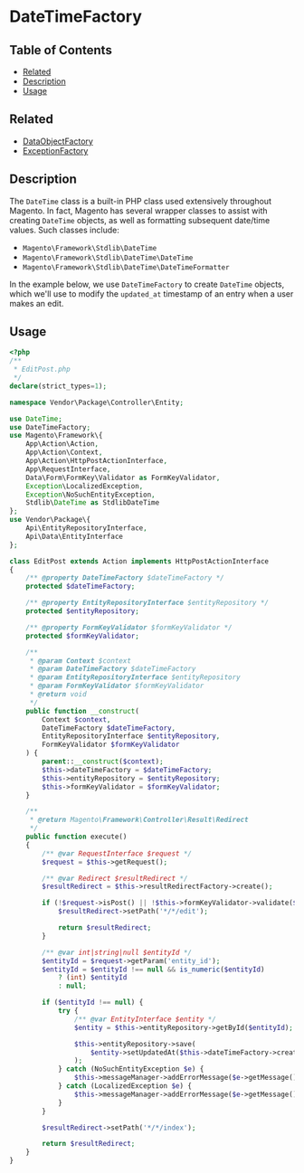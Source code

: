 # DateTimeFactory

## Table of Contents

- [Related](#related)
- [Description](#description)
- [Usage](#usage)

## Related

- [DataObjectFactory](DataObjectFactory.md)
- [ExceptionFactory](ExceptionFactory.md)

## Description

The `DateTime` class is a built-in PHP class used extensively throughout Magento.
In fact, Magento has several wrapper classes to assist with creating `DateTime`
objects, as well as formatting subsequent date/time values. Such classes include:

- `Magento\Framework\Stdlib\DateTime`
- `Magento\Framework\Stdlib\DateTime\DateTime`
- `Magento\Framework\Stdlib\DateTime\DateTimeFormatter`

In the example below, we use `DateTimeFactory` to create `DateTime` objects, which
we'll use to modify the `updated_at` timestamp of an entry when a user makes an edit.

## Usage

```php
<?php
/**
 * EditPost.php
 */
declare(strict_types=1);

namespace Vendor\Package\Controller\Entity;

use DateTime;
use DateTimeFactory;
use Magento\Framework\{
    App\Action\Action,
    App\Action\Context,
    App\Action\HttpPostActionInterface,
    App\RequestInterface,
    Data\Form\FormKey\Validator as FormKeyValidator,
    Exception\LocalizedException,
    Exception\NoSuchEntityException,
    Stdlib\DateTime as StdlibDateTime
};
use Vendor\Package\{
    Api\EntityRepositoryInterface,
    Api\Data\EntityInterface
};

class EditPost extends Action implements HttpPostActionInterface
{
    /** @property DateTimeFactory $dateTimeFactory */
    protected $dateTimeFactory;

    /** @property EntityRepositoryInterface $entityRepository */
    protected $entityRepository;

    /** @property FormKeyValidator $formKeyValidator */
    protected $formKeyValidator;

    /**
     * @param Context $context
     * @param DateTimeFactory $dateTimeFactory
     * @param EntityRepositoryInterface $entityRepository
     * @param FormKeyValidator $formKeyValidator
     * @return void
     */
    public function __construct(
        Context $context,
        DateTimeFactory $dateTimeFactory,
        EntityRepositoryInterface $entityRepository,
        FormKeyValidator $formKeyValidator
    ) {
        parent::__construct($context);
        $this->dateTimeFactory = $dateTimeFactory;
        $this->entityRepository = $entityRepository;
        $this->formKeyValidator = $formKeyValidator;
    }

    /**
     * @return Magento\Framework\Controller\Result\Redirect
     */
    public function execute()
    {
        /** @var RequestInterface $request */
        $request = $this->getRequest();

        /** @var Redirect $resultRedirect */
        $resultRedirect = $this->resultRedirectFactory->create();

        if (!$request->isPost() || !$this->formKeyValidator->validate($request)) {
            $resultRedirect->setPath('*/*/edit');

            return $resultRedirect;
        }

        /** @var int|string|null $entityId */
        $entityId = $request->getParam('entity_id');
        $entityId = $entityId !== null && is_numeric($entityId)
            ? (int) $entityId
            : null;

        if ($entityId !== null) {
            try {
                /** @var EntityInterface $entity */
                $entity = $this->entityRepository->getById($entityId);

                $this->entityRepository->save(
                    $entity->setUpdatedAt($this->dateTimeFactory->create())
                );
            } catch (NoSuchEntityException $e) {
                $this->messageManager->addErrorMessage($e->getMessage());
            } catch (LocalizedException $e) {
                $this->messageManager->addErrorMessage($e->getMessage());
            }
        }

        $resultRedirect->setPath('*/*/index');

        return $resultRedirect;
    }
}
```
